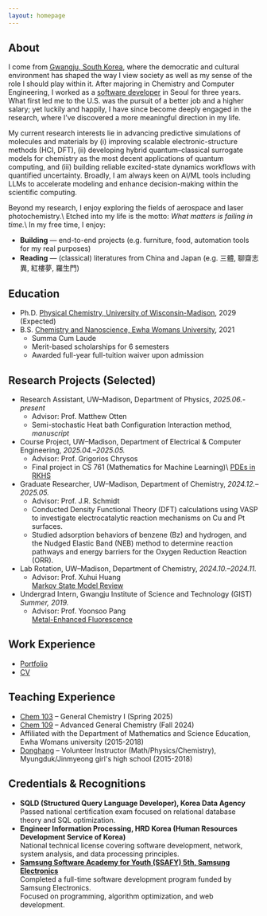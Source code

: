 ```yaml
---
layout: homepage
---
```

## About

I come from [Gwangju, South Korea](https://en.wikipedia.org/wiki/Gwangju), where the democratic and cultural environment has shaped the way I view society as well as my sense of the role I should play within it. After majoring in Chemistry and Computer Engineering, I worked as a [software developer](./assets/Portfolio.pdf) in Seoul for three years. What first led me to the U.S. was the pursuit of a better job and a higher salary; yet luckily and happily, I have since become deeply engaged in the research, where I’ve discovered a more meaningful direction in my life.

My current research interests lie in advancing predictive simulations of molecules and materials by (i) improving scalable electronic-structure methods (HCI, DFT), (ii) developing hybrid quantum–classical surrogate models for chemistry as the most decent applications of quantum computing, and (iii) building reliable excited-state dynamics workflows with quantified uncertainty. Broadly, I am always keen on AI/ML tools including LLMs to accelerate modeling and enhance decision-making within the scientific computing.

Beyond my research, I enjoy exploring the fields of aerospace and laser photochemistry.\\
Etched into my life is the motto: *What matters is failing in time.*\\
In my free time, I enjoy:
- **Building** — end-to-end projects (e.g. furniture, food, automation tools for my real purposes)
- **Reading** — (classical) literatures from China and Japan (e.g. 三體, 聊齋志異, 紅樓夢, 羅生門)

## Education
* Ph.D. [Physical Chemistry, University of Wisconsin-Madison](https://chem.wisc.edu/theoretical-computational/), 2029 (Expected)
* B.S. [Chemistry and Nanoscience, Ewha Womans University](https://myr.ewha.ac.kr/engchem/index.do), 2021
  * Summa Cum Laude
  * Merit-based scholarships for 6 semesters
  * Awarded full-year full-tuition waiver upon admission

## Research Projects (Selected)
- Research Assistant, UW–Madison, Department of Physics, *2025.06.- present*
  - Advisor: Prof. Matthew Otten
  - Semi-stochastic Heat bath Configuration Interaction method, *manuscript*
- Course Project, UW–Madison, Department of Electrical & Computer Engineering, *2025.04.–2025.05.*
  - Advisor: Prof. Grigorios Chrysos  
  - Final project in CS 761 (Mathematics for Machine Learning)\\
  [PDEs in RKHS](./assets/PDE_RKHS.pdf)
- Graduate Researcher, UW–Madison, Department of Chemistry, *2024.12.–2025.05.*
  - Advisor: Prof. J.R. Schmidt  
  - Conducted Density Functional Theory (DFT) calculations using VASP to investigate electrocatalytic reaction mechanisms on Cu and Pt surfaces.
  - Studied adsorption behaviors of benzene (Bz) and hydrogen, and the Nudged Elastic Band (NEB) method to determine reaction pathways and energy barriers for the Oxygen Reduction Reaction (ORR).
- Lab Rotation, UW–Madison, Department of Chemistry, *2024.10.–2024.11.*  
  - Advisor: Prof. Xuhui Huang  
  [Markov State Model Review](./assets/MSM.pdf)
- Undergrad Intern, Gwangju Institute of Science and Technology (GIST) *Summer, 2019.*
  - Advisor: Prof. Yoonsoo Pang  
  [Metal-Enhanced Fluorescence](./assets/MEF_THEORY.pdf)


## Work Experience
- [Portfolio](./assets/Portfolio.pdf)
- [CV](https://www.linkedin.com/in/haejung-koh/)

## Teaching Experience
- [Chem 103](https://guide.wisc.edu/courses/chem/) – General Chemistry I (Spring 2025)  
- [Chem 109](https://guide.wisc.edu/courses/chem/) – Advanced General Chemistry (Fall 2024) 
- Affiliated with the Department of Mathematics and Science Education, Ewha Womans university (2015-2018)
- [Donghang](https://www.donghaeng.seoul.kr/main.do) – Volunteer Instructor (Math/Physics/Chemistry), Myungduk/Jinmyeong girl's high school (2015-2018)

## Credentials & Recognitions
- **SQLD (Structured Query Language Developer), Korea Data Agency**  
Passed national certification exam focused on relational database theory and SQL optimization.<br>
- **Engineer Information Processing, HRD Korea (Human Resources Development Service of Korea)**  
National technical license covering software development, network, system analysis, and data processing principles.<br>
- **[Samsung Software Academy for Youth (SSAFY) 5th, Samsung Electronics](https://csr.samsung.com/en/program/samsung-sw-academy-for-youth)**  
Completed a full-time software development program funded by Samsung Electronics.  
Focused on programming, algorithm optimization, and web development.



